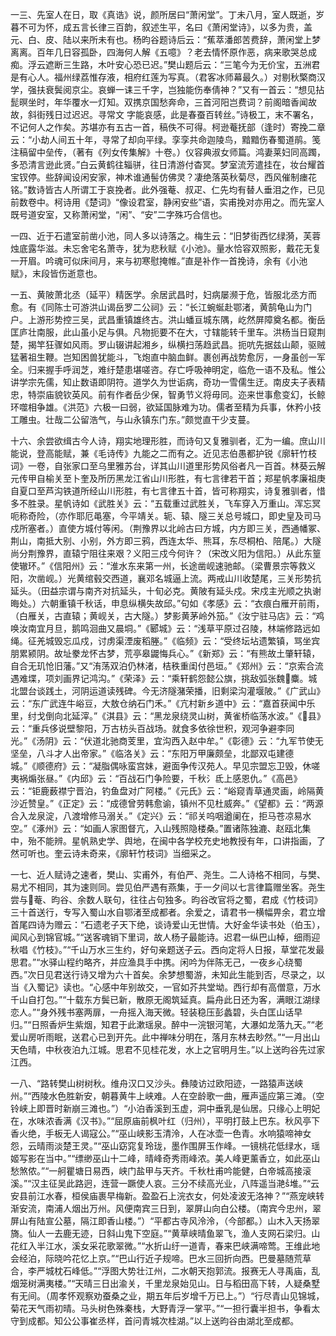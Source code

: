 <!-- { "loadSidebar": true } -->
一三、先室人在日，取《真诰》说，颜所居曰“萧闲堂”。丁未八月，室人既逝，岁暮不可为怀，成五言长律三百韵，叙述生平，名曰《萧闲堂诗》，以多为贵，盖元、白、皮、陆以来所未有也。杨昀谷题诗后云：“蕉萃潘郎苦费辞，萧闲堂上梦离离。百年几日容孤卧，四海何人解《五噫》？老去情怀原作恶，病来歌哭总成痴。浮云遮断三生路，木叶安心恐已迟。”樊山题后云：“三笔今为无价宝，五洲君是有心人。福州绿荔惟存液，相府红莲为写真。（君客冰师幕最久。）对剔秋檠商汉学，强扶衰鬓阅京尘。哀蝉一诔三千字，岂独能伤奉倩神？”又有一首云：“想见拈髭暝坐时，年华覆水一灯知。双携京国愁奔命，三首河阳岂费词？前阁暗香闻故故，斜街残日过迟迟。寻常文  字能哀感，此是春蚕百转丝。”诗极工，末不署名，不记何人之作矣。苏堪亦有五古一首，稿佚不可得。柯逊菴抚部（逢时）寄挽二章云：“小劫人间五十年，寻常了却向平绿。孪孪共命迦陵鸟，黯黯伤春蜀道鹃。笺注稿留中垒传，（著有《列女传集解》十卷。）仪容典淑女师篇。鸿妻莱妇同高躅，多恐清言逊此贤。”白云黄鹤往辎骈，往日清游付杳冥。梦室流芳遣挂在，妆台耀首宝钗停。些辞闻设闲安家，神术谁通髻仿佛灵？凄绝落英秋菊尽，西风催制瘗花铭。”数诗皆古人所谓工于哀挽者。此外强菴、叔疋、仁先均有替人垂泪之作，已见前数卷中。柯诗用《楚词》“像设君室，静闲安些”语，实甫挽对亦用之。而先室人既号道安室，又称萧闲堂，“闲”、“安”二字殊巧合信也。

一四、近于石遣室前凿小池，同人多以诗落之。梅生云：“旧梦街西忆绿漪，芙蓉烛底露华滋。未忘舍宅名萧寺，犹为悲秋赋《小池》。量水恰容双照影，戴花无复一开眉。吟魂可似床间月，来与初寒慰掩帷。”直是补作一首挽诗，余有《小池赋》，末段皆伤逝意也。

一五、黄陂萧北丞（延平）精医学。余居武昌时，妇病屡濒于危，皆服北丞方而愈。有《同陈士可游洪山谒岳罗二公祠》云：“长江蜿蜒赴鄂渚，黄鹄龟山为门户。上游形势控三吴，武昌重镇雄终古。洪山蟠亘城东隅，屹然屏障奠名都。衡岳匡庐壮南服，此山虽小足与俱。凡物扼要不在大，寸辖能转千里车。洪杨当日窥荆楚，揭竿狂骤如风雨。罗山辍讲起湘乡，纵横扫荡趋武昌。扼吭先据兹山颠，驱贼猛著祖生鞭。岂知困兽犹能斗，飞炮直中脑血鲜。裹创再战势愈厉，一身虽创一军全。归来握手呼润芝，难纡楚患堪嗟咨。存亡呼吸神明定，临危一语不及私。惟公讲学宗先儒，知止数语即阴符。道学久为世诟病，奇功一雪儒生迂。南皮夫子表精忠，特崇庙貌钦英风。前有作者岳少保，智勇节义将毋同。迩来世事愈变幻，长鲸环噬相争雄。《洪范》六极一曰弱，欲延国脉难为功。儒者至精为兵事，休矜小技工雕虫。壮哉二公留浩气，与山永镇东门东。”颇觉直干少支蔓。

十六、余尝欲缉古今人诗，翔实地理形胜，而诗句又复雅驯者，汇为一编。庶山川能说，登高能赋，兼《毛诗传》九能之二而有之。近见志伯愚都护锐《廓轩竹枝词》一卷，自张家口至乌里雅苏台，详其山川道里形势风俗者凡一百首。林葵云解元传甲自榆关至卜奎及所历黑龙江省山川形胜，有七言律若干首；郑星帆孝廉祖庚自夏口至芦沟铁道所经山川形胜，有七言律五十首，皆可称翔实，诗复雅驯者，惜多不胜录。星帆诗如《武胜关》云：“五载重过武胜关，飞车穿入万重山。浑忘冥呃称奇险，（亦作耶厄黾塞，今平靖关。轭、辕、隧三关总号城口，即史皇及司马戍所塞者。）直使方城付等闲。（荆豫界以北岭古曰方城，内方即三关，西通幡冢、荆山，南抵大别、小别，外方即三鸦，西连太华、熊耳，东尽桐柏、陪尾。）大隧尚分荆豫界，直辕宁阻往来艰？义阳三戍今何许？（宋改义阳为信阳。）从此东篁使辙环。”《信阳州》云：“淮水东来第一州，长途凿岘速驰邮。（梁曹景宗等救义阳，次凿岘。）光黄绾毂交西道，襄邓名城逼上流。两戒山川收楚尾，三关形势抗延头。（田益宗谓与南齐对抗延头，十旬必克。黄陂有延头戍。宋戍主光顺之执谢晦处。）六朝重镇千秋话，申息纵横失故邱。”句如《孝感》云：“衣痕白雁开前雨，（白雁关，古直辕；黄岘关，古大隧。）梦影黄茅岭外笳。”《汝宁驻马店》云：“鸡唤汝南宜月旦，鹅鸣洄曲又晨垌。”《郾城》云：“浅草平原过召陵，林端修路远如绳。征羌城毁忘瓜戍，讨虏渠湮废稻塍。”《临频》云：“受终坛坫遗繁镇，骂坐宾朋累颍阴。故址豢龙怀古梦，荒亭皋鼹悔兵心。”《新郑》云：“有熊故土肇轩辕，自合无玑怆旧藩。”又“洧荡双泊仍林渚，桔秩重闺付邑垣。”《郑州》云：“京索合流遇难堞，项刘画界记鸿沟。”《荣泽》云：“乘轩鹤怨懿公旗，挑敌弧张魏麋。城北盟台谈践土，河阴运道读残碑。今无济隧潴荣播，旧剩梁沟灌堰陂。”《广武山》云：“东广武连牛峪豆，大敖仓纳石门禾。”《亢村新乡道中》云：“嘉首获闻中乐里，纣戈倒向北延滓。”《淇县》云：“黑龙泉绕灵山树，黄雀桥临荡水波。”《县》云：“重兵侈说壁黎阳，万古枋头百战场。就食多依徐世积，观河争避李同光。”《汤阴》云：“伏道北驰商芰里，宜沟西入赵中牟。”《彰德》云：“九军节使无坚垒，八斗才人出帝家。”《临洛关》云：“东阳万甲廉颇垒，北鄙双屯建德城。”《顺德府》云：“凝脂偶咏蛮宫妹，避面争传汉苑人。早见宗盟忘卫毁，休嗟夷祸煽张昼。”《内邱》云：“百战石门争险要，千秋氵氐上感恩仇。”《高邑》云：“钜鹿薮襟宁晋泊，钓鱼盘对广阿楼。”《元氏》云：“峪窥青草通灵画，岭隔黄沙近赞皇。”《正定》云：“成德曾劳韩愈谕，镇州不见杜威奔。”《望都》云：“两源合入龙泉淀，八渡增修马溺关。”《定兴》云：“祁关呜咽遒阑在，拒马苍凉易水空。”《涿州》云：“如画人家图督亢，入山残照隐楼桑。”置诸陈独漉、赵瓯北集中，殆不能辨。星帆熟史学、舆地，在闽中各学校充史地教授有年，口讲指画，了然可听也。奎云诗未奇来，《廓轩竹枝词》当细采之。

一七、近人赋诗之速者，樊山、实甫外，有伯严、尧生。二人诗格不相同，与樊、易尤不相同，其为速则同。尝见伯严遇有燕集，于一夕间以七言律篇赠坐客。尧生尝与菴、昀谷、余数人联句，往往占句独多。昀谷改官将之蜀，君成《竹枝词》三十首送行，专写入蜀山水自鄂渚至成都者。余爱之，请君书一横幅畀余，君立增首尾四诗为赠云：“石遗老子天下绝，谈诗爱山无世情。大好金华读书处（伯玉），闻风心到锦官城。”“送客魂销下里词，故人杨子最能诗。迟君一纵巴山棹，细雨迎秋唱《竹枝》。”“千山万水三生约，好句亲题送子云。西向定将人日报，草堂花发最思君。”“水驿山程约略齐，并应渔具手中携。闲吟为伴陈无己，一夜乡心绕蜀西。”次日见君送行诗又增为六十首矣。余梦想蜀游，未知此生能到否，尽录之，以当《入蜀记》读也。“心感中年别故交，一官如芥共堂坳。西行却有高僧意，万水千山自打包。”“十载东方鬓已新，散原无阁筑延真。扁舟此日还为客，满眼江湖绿恋人。”“身外残书塞两扉，一舟摇入海天微。轻装稳压彭蠡碧，头白匡山话早归。”“日照香炉生紫烟，知君于此漱瑶泉。醉中一浣银河笔，大瀑如龙落九天。”“老爱山房听雨眠，送君心已到开先。此中禅味分明在，落月东林去眇然。”“一月出山天色晴，中秋夜泊九江城。思君不见桂花发，水上之官明月生。”以上送昀谷先过家江西。

一八、“路转樊山树树秋。维舟汉口又沙头。彝陵访过欧阳迹，一路猿声送峡州。”“西陵水色胜新安，朝暮黄牛上峡难。人在空龄歌一曲，雁声遥应第三滩。（空铃峡上即晋时新崩三滩也。”）“小泊香溪到玉虚，洞中垂乳是仙居。只缘心上明妃在，水味浓香满《汉书》。”“屈原庙前枫叶红（归州），平明打鼓上巴东。秋风亭下香火绝，手板无人谒寇公。”“巫山峡影玉清泠，人在冰壶一色青。水响猿啼神女怨，云晴雨淡楚王灵。”“巫山窈窕复玲珑，墨作围屏玉作峰。一镜桃花低绿水，瑶姬写影在当中。”“缥缈巫山十二峰，晴峰奇秀雨峰浓。美人峰更薰香立，如此巫山愁煞侬。”“一舸瞿塘日易西，峡门盐甲与天齐。千秋杜甫吟能健，白帝城高接滚溪。”“汉主征吴此路迥，连营一蹶使人哀。三分不续高光业，八阵遥当滟堆。”“云安县前江水春，桓侯庙裹早梅新。盈盈石上浣衣女，何处凌波无洛神？”“燕宠峡转渐安流，南浦人烟出万州。风便南宾三日到，翠屏山向白公楼。（南宾今忠州，翠屏山有陆宣公墓，隔江即香山楼。”）“平都古寺风泠泠，（今部都。）山木入天扬翠旖。仙人一去鹿无迹，日斜山鬼下空庭。”“黄草峡晴鱼翠飞，渔人支网石梁归。山花红入半江水，溪女采花歌翠微。”“水折山纡一道青，春来巴峡满啼莺。王维此地会经泊，际晓吟花忆上京。”“巴山行近子规啼。巴水三回折向西。巴曼墓随荒草合，李严城枕石峰低。”“浮图大势壮江州，二水朝天抱郭流。报赛无人寻禹庙，乱烟笼树满夷楼。”“天晴三日出渝关，千里龙泉始见山。日与稻田高下转，人疑桑墅有无间。（周孝怀观察劝蚕桑之业，期五年后岁增千万已上。”）“行尽青山见锦城，菊花天气雨初晴。马头树色殊秦栈，大野青浮一掌平。”“一担行囊半担书，争看太守到成都。知公公事崔丞样，首问青城次桂湖。”以上送昀谷由湖北至成都。

